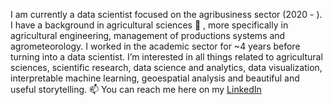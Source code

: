 I am currently a data scientist focused on the agribusiness sector (2020 - ). I have a background in agricultural sciences 🌱 , more specifically in agricultural engineering, management of productions systems and agrometeorology. I worked in the academic sector for ~4 years before turning into a data scientist. I’m interested in all things related to agricultural sciences, scientific research, data science and analytics, data visualization, interpretable machine learning, geoespatial analysis and beautiful and useful storytelling. 📫 You can reach me here on my [LinkedIn](https://www.linkedin.com/in/mariacsandrea/) 

<!---
mcarolinaa/mcarolinaa is a ✨ special ✨ repository because its `README.md` (this file) appears on your GitHub profile.
You can click the Preview link to take a look at your changes.
--->
